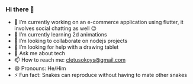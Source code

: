 ### Hi there 👋
 - 🔭 I’m currently working on an e-commerce application using flutter, it involves social chatting as well 😉
 - 🌱 I’m currently learning 2d animations
 - 👯 I’m looking to collaborate on nodejs projects
 - 🤔 I’m looking for help with a drawing tablet
 - 💬 Ask me about tech
 - 📫 How to reach me: cletusokoys@gmail.com
 - 😄 Pronouns: He/Him
 - ⚡ Fun fact: Snakes can reproduce without having to mate other snakes

